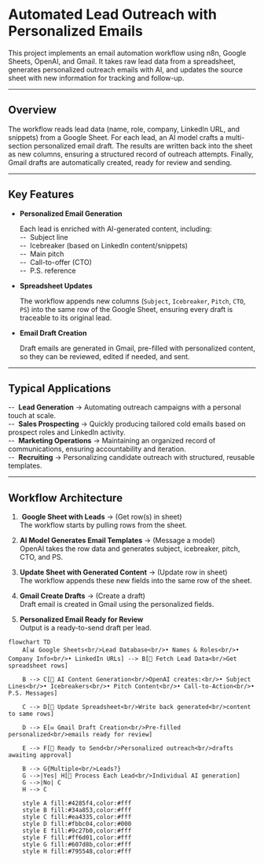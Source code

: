 # Automated Lead Outreach with Personalized Emails

This project implements an email automation workflow using n8n, Google Sheets, OpenAI, and Gmail. It takes raw lead data from a spreadsheet, generates personalized outreach emails with AI, and updates the source sheet with new information for tracking and follow-up.

---

## Overview

The workflow reads lead data (name, role, company, LinkedIn URL, and snippets) from a Google Sheet. For each lead, an AI model crafts a multi-section personalized email draft. The results are written back into the sheet as new columns, ensuring a structured record of outreach attempts. Finally, Gmail drafts are automatically created, ready for review and sending.

---

## Key Features

- **Personalized Email Generation**
  
  Each lead is enriched with AI-generated content, including:  
  -- &nbsp;Subject line  
  -- &nbsp;Icebreaker (based on LinkedIn content/snippets)  
  -- &nbsp;Main pitch  
  -- &nbsp;Call-to-offer (CTO)  
  -- &nbsp;P.S. reference  

- **Spreadsheet Updates**
  
  The workflow appends new columns (`Subject`, `Icebreaker`, `Pitch`, `CTO`, `PS`) into the same row of the Google Sheet, ensuring every draft is traceable to its original lead.

- **Email Draft Creation**
  
  Draft emails are generated in Gmail, pre-filled with personalized content, so they can be reviewed, edited if needed, and sent.

---

## Typical Applications

-- &nbsp;**Lead Generation** → Automating outreach campaigns with a personal touch at scale.  
-- &nbsp;**Sales Prospecting** → Quickly producing tailored cold emails based on prospect roles and LinkedIn activity.  
-- &nbsp;**Marketing Operations** → Maintaining an organized record of communications, ensuring accountability and iteration.  
-- &nbsp;**Recruiting** → Personalizing candidate outreach with structured, reusable templates.  

---

## Workflow Architecture

1. &nbsp;**Google Sheet with Leads** → (Get row(s) in sheet)  
The workflow starts by pulling rows from the sheet.

2. **AI Model Generates Email Templates** → (Message a model)  
OpenAI takes the row data and generates subject, icebreaker, pitch, CTO, and PS.

3. **Update Sheet with Generated Content** → (Update row in sheet)  
The workflow appends these new fields into the same row of the sheet.

4. **Gmail Create Drafts** → (Create a draft)  
Draft email is created in Gmail using the personalized fields.

5. **Personalized Email Ready for Review**  
Output is a ready-to-send draft per lead.

```mermaid
flowchart TD
    A[📊 Google Sheets<br/>Lead Database<br/>• Names & Roles<br/>• Company Info<br/>• LinkedIn URLs] --> B[📡 Fetch Lead Data<br/>Get spreadsheet rows]
    
    B --> C[🤖 AI Content Generation<br/>OpenAI creates:<br/>• Subject Lines<br/>• Icebreakers<br/>• Pitch Content<br/>• Call-to-Action<br/>• P.S. Messages]
    
    C --> D[📝 Update Spreadsheet<br/>Write back generated<br/>content to same rows]
    
    D --> E[✉️ Gmail Draft Creation<br/>Pre-filled personalized<br/>emails ready for review]
    
    E --> F[🎯 Ready to Send<br/>Personalized outreach<br/>drafts awaiting approval]
    
    B --> G{Multiple<br/>Leads?}
    G -->|Yes| H[🔄 Process Each Lead<br/>Individual AI generation]
    G -->|No| C
    H --> C
    
    style A fill:#4285f4,color:#fff
    style B fill:#34a853,color:#fff
    style C fill:#ea4335,color:#fff
    style D fill:#fbbc04,color:#000
    style E fill:#9c27b0,color:#fff
    style F fill:#ff6d01,color:#fff
    style G fill:#607d8b,color:#fff
    style H fill:#795548,color:#fff
